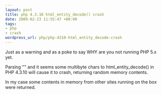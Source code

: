```yaml
--- 
layout: post
title: php 4.3.10 html_entity_decode() crash
date: 2009-02-23 11:55:47 +00:00
tags: 
- php
- crash
wordpress_url: php/php-4310-html_entity_decode-crash
---
```

Just as a warning and as a poke to say WHY are you not running PHP 5.x yet.

Parsing "" and it seems some multibyte chars to html_entity_decode() in PHP 4.3.10 will cause it to crash, returning random memory contents.

In my case some contents in memory from other sites running on the box were returned.
